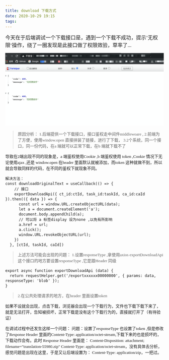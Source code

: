```yaml
---
title: download 下载方式
date: 2020-10-29 19:15
tags:
---
```


<font face="STCAIYUN" size="3">今天在于后端调试一个下载接口是，遇到一个下载不成功，提示’无权限‘操作，绕了一圈发现是此接口做了权限效验，草率了...</font>


![](/images/download.png)

> <font face="STCAIYUN" size="2">原因分析：
1.后端提供一个下载接口，接口鉴权走中间件middlewoare ,
  2.前端为了方便，使用window.open 直接拼装了链接，进行了下载，
  3.2个系统，同一个接口，同一份代码，在a 端就可以正常下载，在b 端就下载不了</font>

<font face="STCAIYUN" size="2">导致在2端出现不同的现象是，a 端鉴权使用Cookie ,b 端鉴权使用 token ,Cookie 情况下无论使用ajax ,还是 window.open 在header 里面默认就被添加，而token 这种就做不到，所以就会导致同样的代码，在不同的鉴权下就现象不同。</font>


```
解决方法：
const downloadOriginalText = useCallback(() => {
    // 接口
    exportDownloadApi({ ct_id:ctId, task_id:taskId, ca_id:caId }).then(({ data }) => {
      const url = window.URL.createObjectURL(data);
      let a = document.createElement('a');
      document.body.appendChild(a);
      // 可以将 a 标签display 设为none ,以免有所影响
      a.href = url;
      a.click();
      window.URL.revokeObjectURL(url);
    })
  }, [ctId, taskId, caId])
```

> <font face="STCAIYUN" size="2">上述方法可能会出现的问题：
1.设置responseType ,拿使用axios exportDownloadApi 这个接口的地方要设置responseType ,它是跟Header 同级</font>
```
export async function exportDownloadApi (data) {
  return requestHelper.get('/exportxxxxxx00000000', { params: data, responseType: 'blob' });
}
```
> <font face="STCAIYUN" size="2">2.在公共处理请求的地方，在header 里面设置token</font>

<font face="STCAIYUN" size="2">如果不设就会出现，点击下载，浏览器会出现一个下载行为，文件也下载下载下来了，就是无法打开，告知被损坏，正常下载是没有这个下载行为的，直接就打开了（有待验证）</font>


<font face="STCAIYUN" size="2">在调试过程中还发生这样一个问题：
问题：设置了responseType 也设置了token ,但是修改了Response Header 里面的Content-Type: application/octet-stream,下载下来的也是损坏的，下载动作会有。此时 Response Header 里面是：
Content-Disposition: attachment; filename="translation-55980.zip"
Content-Type: application/octet-stream，没有具体去分析，感觉问题是出现在这里，于是又让后端设置为：
Content-Type: application/zip，一把过。</font>



